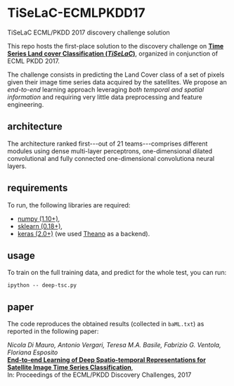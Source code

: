 # TiSeLaC-ECMLPKDD17
TiSeLaC ECML/PKDD 2017 discovery challenge solution

This repo hosts the first-place solution to the discovery challenge on [**Time Series Land cover Classification (_TiSeLaC_)**](https://sites.google.com/site/dinoienco/tiselc), organized in conjunction of ECML PKDD 2017. 

The challenge consists in predicting the Land Cover class of a set of pixels given their image time series data acquired by the satellites. We propose an *end-to-end* learning approach leveraging *both temporal and spatial information* and requiring very little data preprocessing and feature engineering. 

## architecture
The architecture ranked first---out of 21 teams---comprises different modules using dense multi-layer perceptrons, one-dimensional dilated convolutional and fully connected one-dimensional convolutiona neural layers. 

## requirements
To run, the following libraries are required:

  * [numpy (1.10+)](http://www.numpy.org/),
  * [sklearn (0.18+)](http://scikit-learn.org/stable/),
  * [keras (2.0+)](http://http://keras.io/) (we used [Theano](http://deeplearning.net/software/theano/) as a backend).

## usage
To train on the full training data, and predict for the whole test, you can run:

    ipython -- deep-tsc.py

## paper
The code reproduces the obtained results (collected in `baML.txt`) as reported in the following paper:

_Nicola Di Mauro, Antonio Vergari, Teresa M.A. Basile, Fabrizio G. Ventola, Floriana Esposito_  
[**End-to-end Learning of Deep Spatio-temporal
Representations for Satellite Image Time Series Classification**](http://www.di.uniba.it/~ndm/pubs/dimauro17ecmldc.pdf),  
In:  Proceedings of the ECML/PKDD Discovery Challenges, 2017
